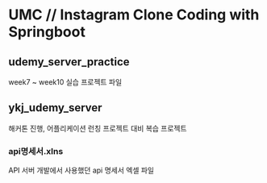 # UMC // Instagram Clone Coding with Springboot

## udemy_server_practice
week7 ~ week10 실습 프로젝트 파일
## ykj_udemy_server
해커톤 진행, 어플리케이션 런칭 프로젝트 대비 복습 프로젝트
### api명세서.xlns
API 서버 개발에서 사용했던 api 명세서 엑셀 파일

